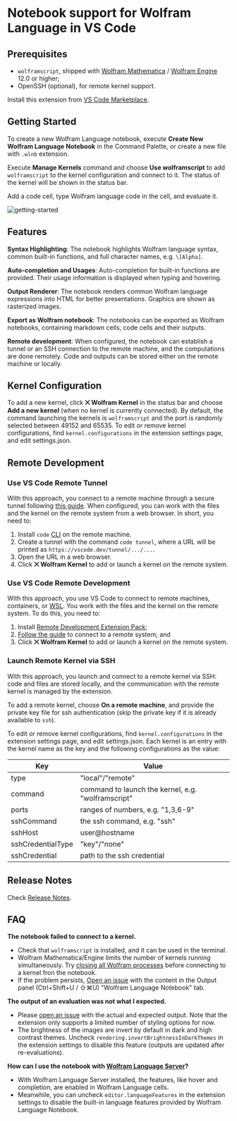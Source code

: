 # Notebook support for Wolfram Language in VS Code

## Prerequisites

- `wolframscript`, shipped with [Wolfram Mathematica](https://www.wolfram.com/mathematica/) / [Wolfram Engine](https://www.wolfram.com/engine/) 12.0 or higher;
- OpenSSH (optional), for remote kernel support.

Install this extension from [VS Code Marketplace](https://marketplace.visualstudio.com/items?itemName=njpipeorgan.wolfram-language-notebook).

## Getting Started

To create a new Wolfram Language notebook, execute **Create New Wolfram Language Notebook** in the Command Palette, or create a new file with `.wlnb` extension. 

Execute **Manage Kernels** command and choose **Use wolframscript** to add `wolframscript` to the kernel configuration and connect to it. The status of the kernel will be shown in the status bar. 

Add a code cell, type Wolfram language code  in the cell, and evaluate it. 

![getting-started](images/getting-started.gif)

## Features

**Syntax Highlighting**: The notebook highlights Wolfram language syntax, common built-in functions, and full character names, e.g. `\[Alpha]`.

**Auto-completion and Usages**: Auto-completion for built-in functions are provided. Their usage information is displayed when typing and hovering.

**Output Renderer**: The notebook renders common Wolfram language expressions into HTML for better presentations. Graphics are shown as rasterized images.

**Export as Wolfram notebook**: The notebooks can be exported as Wolfram notebooks, containing markdown cells, code cells and their outputs.

**Remote development**: When configured, the notebook can establish a tunnel or an SSH connection to the remote machine, and the computations are done remotely. Code and outputs can be stored either on the remote machine or locally.

## Kernel Configuration

To add a new kernel, click **⨉ Wolfram Kernel** in the status bar and choose **Add a new kernel** (when no kernel is currently connected). By default, the command launching the kernels is `wolframscript` and the port is randomly selected between 49152 and 65535. To edit or remove kernel configurations, find `kernel.configurations` in the extension settings page, and edit settings.json.

## Remote Development

### Use VS Code Remote Tunnel

With this approach, you connect to a remote machine through a secure tunnel following [this guide](https://code.visualstudio.com/docs/remote/tunnels). When configured, you can work with the files and the kernel on the remote system from a web browser. In short, you need to:

  1. Install `code` [CLI](https://code.visualstudio.com/download) on the remote machine.
  2. Create a tunnel with the command `code tunnel`, where a URL will be printed as `https://vscode.dev/tunnel/.../...`.
  3. Open the URL in a web browser.
  4. Click **⨉ Wolfram Kernel** to add or launch a kernel on the remote system.

### Use VS Code Remote Development

With this approach, you use VS Code to connect to remote machines, containers, or [WSL](https://docs.microsoft.com/windows/wsl/). You work with the files and the kernel on the remote system. To do this, you need to:

  1. Install [Remote Development Extension Pack](https://marketplace.visualstudio.com/items?itemName=ms-vscode-remote.vscode-remote-extensionpack);
  2. [Follow the guide](https://code.visualstudio.com/docs/remote/remote-overview#_getting-started) to connect to a remote system; and
  3. Click **⨉ Wolfram Kernel** to add or launch a kernel on the remote system.

### Launch Remote Kernel via SSH

With this approach, you launch and connect to a remote kernel via SSH: code and files are stored locally, and the communication with the remote kernel is managed by the extension. 

To add a remote kernel, choose **On a remote machine**, and provide the private key file for ssh authentication (skip the private key if it is already available to `ssh`).

To edit or remove kernel configurations, find `kernel.configurations` in the extension settings page, and edit settings.json. Each kernel is an entry with the kernel name as the key and the following configurations as the value: 

| Key               | Value                                              |
|-------------------|----------------------------------------------------|
| type              | "local"/"remote"                                   |
| command           | command to launch the kernel, e.g. "wolframscript" |
| ports             | ranges of numbers, e.g. "1,3,6-9"                  |
| sshCommand        | the ssh command, e.g. "ssh"                        |
| sshHost           | user@hostname                                      |
| sshCredentialType | "key"/"none"                                       |
| sshCredential     | path to the ssh credential                         |

## Release Notes

Check [Release Notes](https://github.com/njpipeorgan/wolfram-language-notebook/wiki/Release-Notes).

## FAQ

**The notebook failed to connect to a kernel.**

  - Check that `wolframscript` is installed, and it can be used in the terminal.
  - Wolfram Mathematica/Engine limits the number of kernels running simultaneously. Try [closing all Wolfram processes](https://support.wolfram.com/36360) before connecting to a kernel fron the notebook.
  - If the problem persists, [Open an issue](https://github.com/njpipeorgan/wolfram-language-notebook/issues) with the content in the Output panel (Ctrl+Shift+U / ⇧⌘U) "Wolfram Language Notebook" tab.

**The output of an evaluation was not what I expected.**

  - Please [open an issue](https://github.com/njpipeorgan/wolfram-language-notebook/issues) with the actual and expected output. Note that the extension only supports a limited number of styling options for now. 
  - The brightness of the images are invert by default in dark and high contrast themes. Uncheck `rendering.invertBrightnessInDarkThemes` in the extension settings to disable this feature (outputs are updated after re-evaluations). 

**How can I use the notebook with [Wolfram Language Server](https://github.com/kenkangxgwe/lsp-wl)?**

  - With Wolfram Language Server installed, the features, like hover and completion, are enabled in Wolfram Language cells.
  - Meanwhile, you can uncheck `editor.languageFeatures` in the extension settings to disable the built-in language features provided by Wolfram Language Notebook.
